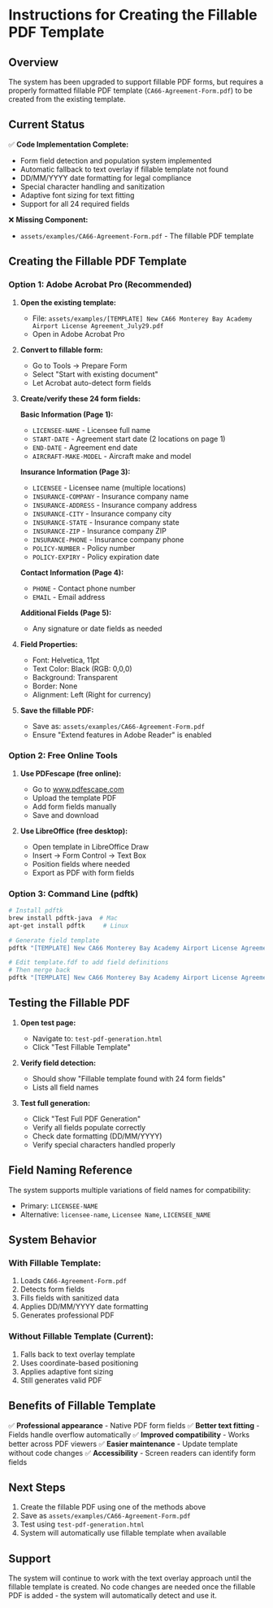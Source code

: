 # Instructions for Creating the Fillable PDF Template

## Overview
The system has been upgraded to support fillable PDF forms, but requires a properly formatted fillable PDF template (`CA66-Agreement-Form.pdf`) to be created from the existing template.

## Current Status
✅ **Code Implementation Complete:**
- Form field detection and population system implemented
- Automatic fallback to text overlay if fillable template not found
- DD/MM/YYYY date formatting for legal compliance
- Special character handling and sanitization
- Adaptive font sizing for text fitting
- Support for all 24 required fields

❌ **Missing Component:**
- `assets/examples/CA66-Agreement-Form.pdf` - The fillable PDF template

## Creating the Fillable PDF Template

### Option 1: Adobe Acrobat Pro (Recommended)

1. **Open the existing template:**
   - File: `assets/examples/[TEMPLATE] New CA66 Monterey Bay Academy Airport License Agreement_July29.pdf`
   - Open in Adobe Acrobat Pro

2. **Convert to fillable form:**
   - Go to Tools → Prepare Form
   - Select "Start with existing document"
   - Let Acrobat auto-detect form fields

3. **Create/verify these 24 form fields:**

   **Basic Information (Page 1):**
   - `LICENSEE-NAME` - Licensee full name
   - `START-DATE` - Agreement start date (2 locations on page 1)
   - `END-DATE` - Agreement end date
   - `AIRCRAFT-MAKE-MODEL` - Aircraft make and model

   **Insurance Information (Page 3):**
   - `LICENSEE` - Licensee name (multiple locations)
   - `INSURANCE-COMPANY` - Insurance company name
   - `INSURANCE-ADDRESS` - Insurance company address
   - `INSURANCE-CITY` - Insurance company city
   - `INSURANCE-STATE` - Insurance company state
   - `INSURANCE-ZIP` - Insurance company ZIP
   - `INSURANCE-PHONE` - Insurance company phone
   - `POLICY-NUMBER` - Policy number
   - `POLICY-EXPIRY` - Policy expiration date

   **Contact Information (Page 4):**
   - `PHONE` - Contact phone number
   - `EMAIL` - Email address

   **Additional Fields (Page 5):**
   - Any signature or date fields as needed

4. **Field Properties:**
   - Font: Helvetica, 11pt
   - Text Color: Black (RGB: 0,0,0)
   - Background: Transparent
   - Border: None
   - Alignment: Left (Right for currency)

5. **Save the fillable PDF:**
   - Save as: `assets/examples/CA66-Agreement-Form.pdf`
   - Ensure "Extend features in Adobe Reader" is enabled

### Option 2: Free Online Tools

1. **Use PDFescape (free online):**
   - Go to www.pdfescape.com
   - Upload the template PDF
   - Add form fields manually
   - Save and download

2. **Use LibreOffice (free desktop):**
   - Open template in LibreOffice Draw
   - Insert → Form Control → Text Box
   - Position fields where needed
   - Export as PDF with form fields

### Option 3: Command Line (pdftk)

```bash
# Install pdftk
brew install pdftk-java  # Mac
apt-get install pdftk     # Linux

# Generate field template
pdftk "[TEMPLATE] New CA66 Monterey Bay Academy Airport License Agreement_July29.pdf" generate_fdf output template.fdf

# Edit template.fdf to add field definitions
# Then merge back
pdftk "[TEMPLATE] New CA66 Monterey Bay Academy Airport License Agreement_July29.pdf" fill_form template.fdf output CA66-Agreement-Form.pdf
```

## Testing the Fillable PDF

1. **Open test page:**
   - Navigate to: `test-pdf-generation.html`
   - Click "Test Fillable Template"

2. **Verify field detection:**
   - Should show "Fillable template found with 24 form fields"
   - Lists all field names

3. **Test full generation:**
   - Click "Test Full PDF Generation"
   - Verify all fields populate correctly
   - Check date formatting (DD/MM/YYYY)
   - Verify special characters handled properly

## Field Naming Reference

The system supports multiple variations of field names for compatibility:
- Primary: `LICENSEE-NAME`
- Alternative: `licensee-name`, `Licensee Name`, `LICENSEE_NAME`

## System Behavior

### With Fillable Template:
1. Loads `CA66-Agreement-Form.pdf`
2. Detects form fields
3. Fills fields with sanitized data
4. Applies DD/MM/YYYY date formatting
5. Generates professional PDF

### Without Fillable Template (Current):
1. Falls back to text overlay template
2. Uses coordinate-based positioning
3. Applies adaptive font sizing
4. Still generates valid PDF

## Benefits of Fillable Template

✅ **Professional appearance** - Native PDF form fields
✅ **Better text fitting** - Fields handle overflow automatically
✅ **Improved compatibility** - Works better across PDF viewers
✅ **Easier maintenance** - Update template without code changes
✅ **Accessibility** - Screen readers can identify form fields

## Next Steps

1. Create the fillable PDF using one of the methods above
2. Save as `assets/examples/CA66-Agreement-Form.pdf`
3. Test using `test-pdf-generation.html`
4. System will automatically use fillable template when available

## Support

The system will continue to work with the text overlay approach until the fillable template is created. No code changes are needed once the fillable PDF is added - the system will automatically detect and use it.